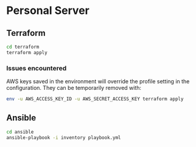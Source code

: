 # Personal Server

## Terraform

```bash
cd terraform
terraform apply
```

### Issues encountered

AWS keys saved in the environment will override the profile setting in the configuration.
They can be temporarily removed with:

```bash
env -u AWS_ACCESS_KEY_ID -u AWS_SECRET_ACCESS_KEY terraform apply
```

## Ansible

```bash
cd ansible
ansible-playbook -i inventory playbook.yml
```
